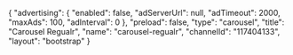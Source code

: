 {
    "advertising": {
        "enabled": false,
        "adServerUrl": null,
        "adTimeout": 2000,
        "maxAds": 100,
        "adInterval": 0
    },
    "preload": false,
    "type": "carousel",
    "title": "Carousel Regualr",
    "name": "carousel-regualr",
    "channelId": "117404133",
    "layout": "bootstrap"
}